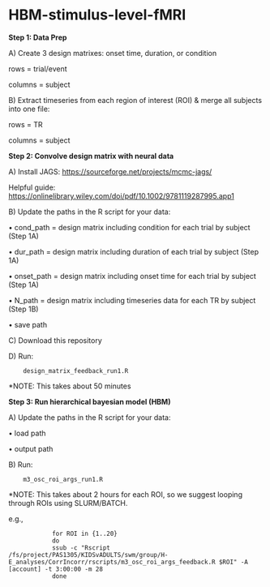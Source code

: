 # HBM-stimulus-level-fMRI

**Step 1: Data Prep**

A) Create 3 design matrixes: onset time, duration, or condition

rows = trial/event

columns = subject



B) Extract timeseries from each region of interest (ROI) & merge all subjects into one file: 

rows = TR

columns = subject



**Step 2: Convolve design matrix with neural data**

A) Install JAGS: https://sourceforge.net/projects/mcmc-jags/

Helpful guide: https://onlinelibrary.wiley.com/doi/pdf/10.1002/9781119287995.app1 

B) Update the paths in the R script for your data:

• cond_path = design matrix including condition for each trial by subject (Step 1A)

• dur_path = design matrix including duration of each trial by subject (Step 1A)

• onset_path = design matrix including onset time for each trial by subject (Step 1A)

• N_path = design matrix including timeseries data for each TR by subject (Step 1B) 

• save path


C) Download this repository

D) Run:

        design_matrix_feedback_run1.R

*NOTE: This takes about 50 minutes


**Step 3: Run hierarchical bayesian model (HBM)**

A) Update the paths in the R script for your data:

• load path

• output path

B) Run:
        
        m3_osc_roi_args_run1.R

*NOTE: This takes about 2 hours for each ROI, so we suggest looping through ROIs using SLURM/BATCH.

e.g.,

                for ROI in {1..20}
                do
                ssub -c "Rscript /fs/project/PAS1305/KIDSvADULTS/swm/group/H-E_analyses/CorrIncorr/rscripts/m3_osc_roi_args_feedback.R $ROI" -A [account] -t 3:00:00 -m 28
                done
